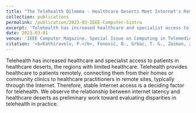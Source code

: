 ```yaml
---
title: "The Telehealth Dilemma - Healthcare Deserts Meet Internet's Remote Regions"
collection: publications
permalink: /publication/2023-03-IEEE-Computer-Sintra
excerpt: 'Telehealth has increased healthcare and specialist access to patients in healthcare deserts, the regions with limited healthcare. Telehealth provides healthcare to patients remotely, connecting them from their homes or community clinics to healthcare practitioners in remote sites, typically through the Internet. Therefore, stable Internet access is a deciding factor for telehealth. We observe the relationship between internet latency and healthcare deserts as preliminary work toward evaluating disparities in telehealth in practice.'
date: 2023-03-01
venue: 'IEEE Computer Magazine. Special Issue on Computing in Telemedicine.'
citation: '<b>Kathiravelu, P.</b>, Fonović, D., Grbac, T. G., Zaiman, Z., Veiga, L., Gichoya, J., Purkayastha, S., and Mahmoudi. B. <b>The Telehealth Dilemma – Healthcare Deserts Meet Internet's Remote Regions.</b> In IEEE Computer. March 2023. Accepted.'
---
```


Telehealth has increased healthcare and specialist access to patients in healthcare deserts, the regions with limited healthcare. Telehealth provides healthcare to patients remotely, connecting them from their homes or community clinics to healthcare practitioners in remote sites, typically through the Internet. Therefore, stable Internet access is a deciding factor for telehealth. We observe the relationship between internet latency and healthcare deserts as preliminary work toward evaluating disparities in telehealth in practice.